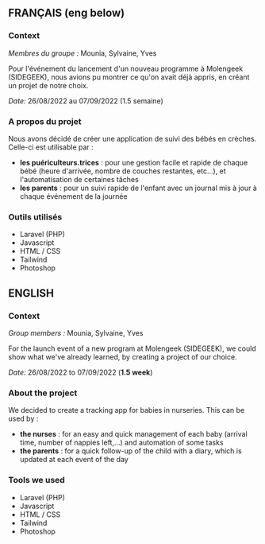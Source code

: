## FRANÇAIS (eng below)


### Context

_Membres du groupe :_ Mounia, Sylvaine, Yves

Pour l'événement du lancement d'un nouveau programme à Molengeek (SIDEGEEK), nous avions pu montrer ce qu'on avait déjà appris, en créant un projet de notre choix.

_Date:_ 26/08/2022 au 07/09/2022 (1.5 semaine)

### A propos du projet

Nous avons décidé de créer une application de suivi des bébés en crèches. Celle-ci est utilisable par :

- **les puériculteurs.trices** : pour une gestion facile et rapide de chaque bébé (heure d'arrivée, nombre de couches restantes, etc...), et l'automatisation de certaines tâches
- **les parents** : pour un suivi rapide de l'enfant avec un journal mis à jour à chaque événement de la journée

### Outils utilisés

- Laravel (PHP)
- Javascript
- HTML / CSS
- Tailwind
- Photoshop


## ENGLISH

### Context

_Group members :_ Mounia, Sylvaine, Yves

For the launch event of a new program at Molengeek (SIDEGEEK), we could show what we've already learned, by creating a project of our choice.

_Date:_ 26/08/2022 to 07/09/2022 (**1.5 week**)

### About the project

We decided to create a tracking app for babies in nurseries. This can be used by :

- **the nurses** : for an easy and quick management of each baby (arrival time, number of nappies left,...) and automation of some tasks
- **the parents** : for a quick follow-up of the child with a diary, which is updated at each event of the day


### Tools we used

- Laravel (PHP)
- Javascript
- HTML / CSS
- Tailwind
- Photoshop
